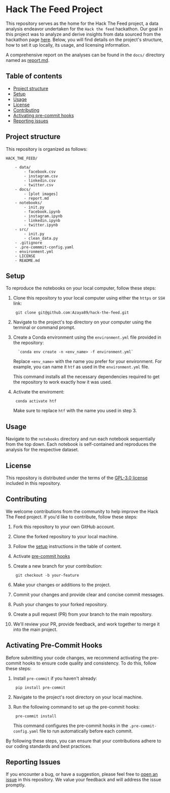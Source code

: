 # Hack The Feed Project

This repository serves as the home for the Hack The Feed project, a data analysis endeavor undertaken for the `Hack the feed` hackathon. Our goal in this project was to analyze and derive insights from data sourced from the hackathon page [here](https://portfolio.diceytech.co.uk/project-opportunity/1692893137471x831086163701530600). Below, you will find details on the project's structure, how to set it up locally, its usage, and licensing information.

A comprehensive report on the analyses can be found in the `docs/` directory named as [report.md](docs/report.md).

## Table of contents

- [Project structure](#project-structure)
- [Setup](#setup)
- [Usage](#usage)
- [License](#license)
- [Contributing](#Contributing)
- [Activating pre-commit hooks](#activating-pre-commit-hooks)
- [Reporting issues](#reporting-issues)

## Project structure

This repository is organized as follows:

```
HACK_THE_FEED/

    - data/
        - facebook.csv
        - instagram.csv
        - linkedin.csv
        - twitter.csv
    - docs/
        - [plot images]
        - report.md
    - notebooks/
        - init.py
        - facebook.ipynb
        - instagram.ipynb
        - linkedin.ipynb
        - twitter.ipynb
    - src/
        - init.py
        - clean_data.py
    - .gitignore
    - .pre-commmit-config.yaml
    - environment.yml
    - LICENSE
    - README.md
```

## Setup
To reproduce the notebooks on your local computer, follow these steps:

1. Clone this repository to your local computer using either the `https` or `SSH` link:

        git clone git@github.com:Azaya89/hack-the-feed.git

2. Navigate to the project's top directory on your computer using the terminal or command prompt.

3. Create a Conda environment using the `environment.yml` file provided in the repository:

         `conda env create -n <env_name> -f environment.yml`

    Replace `<env_name>` with the name you prefer for your environment. For example, you can name it `htf` as used in the `environment.yml` file.

    This command installs all the necessary dependencies required to get the repository to work exactly how it was used.

4. Activate the enviroment:

        conda activate htf

    Make sure to replace `htf` with the name you used in step 3.
## Usage

Navigate to the `notebooks` directory and run each notebook sequentially from the top down. Each notebook is self-contained and reproduces the analysis for the respective dataset.

## License
This repository is distributed under the terms of the [GPL-3.0 license](LICENSE) included in this repository.

## Contributing

We welcome contributions from the community to help improve the Hack The Feed project. If you'd like to contribute, follow these steps:

1. Fork this repository to your own GitHub account.
2. Clone the forked repository to your local machine.
3. Follow the [setup](#setup) instructions in the table of content.
4. Activate [pre-commit hooks](#activating-pre-commit-hooks)
5. Create a new branch for your contribution:

        git checkout -b your-feature

6. Make your changes or additions to the project.
7. Commit your changes and provide clear and concise commit messages.
8. Push your changes to your forked repository.
9. Create a pull request (PR) from your branch to the main repository.
10. We'll review your PR, provide feedback, and work together to merge it into the main project.

## Activating Pre-Commit Hooks

Before submitting your code changes, we recommend activating the pre-commit hooks to ensure code quality and consistency. To do this, follow these steps:

1. Install `pre-commit` if you haven't already:

        pip install pre-commit

2. Navigate to the project's root directory on your local machine.

3. Run the following command to set up the pre-commit hooks:

        pre-commit install  


    This command configures the pre-commit hooks in the `.pre-commit-config.yaml` file to run automatically before each commit.

By following these steps, you can ensure that your contributions adhere to our coding standards and best practices.

## Reporting Issues

If you encounter a bug,  or have a suggestion, please feel free to [open an issue](https://github.com/Azaya89/hack-the-feed/issues) in this repository. We value your feedback and will address the issue promptly.
